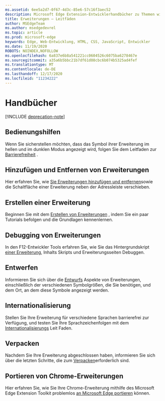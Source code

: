 ```yaml
---
ms.assetid: 6ee5a2d7-0f67-4d3c-85e6-57c16f3aec52
description: Microsoft Edge Extension-Entwicklerhandbücher zu Themen wie das Portieren von Chrome-Erweiterungen an Microsoft Edge-und Debugging-Erweiterungen.
title: Erweiterungen – Leitfäden
author: MSEdgeTeam
ms.author: msedgedevrel
ms.topic: article
ms.prod: microsoft-edge
keywords: Edge, Web-Entwicklung, HTML, CSS, JavaScript, Entwickler
ms.date: 11/19/2020
ROBOTS: NOINDEX,NOFOLLOW
ms.openlocfilehash: 6a837e6b8a541221cc0604526c6075ba6278467e
ms.sourcegitcommit: a35a6b5bbc21b7df61d08cbc6b074b5325ad4fef
ms.translationtype: MT
ms.contentlocale: de-DE
ms.lasthandoff: 12/17/2020
ms.locfileid: "11234222"
---
```

# Handbücher  

[!INCLUDE [deprecation-note](includes/deprecation-note.md)]  

## Bedienungshilfen
Wenn Sie sicherstellen möchten, dass das Symbol ihrer Erweiterung im hellen und im dunklen Modus angezeigt wird, folgen Sie dem Leitfaden zur [Barrierefreiheit](./guides/accessibility.md) .

## Hinzufügen und Entfernen von Erweiterungen
Hier erfahren Sie, wie [Sie Erweiterungen hinzufügen und entfernen](./guides/adding-and-removing-extensions.md)sowie die Schaltfläche einer Erweiterung neben der Adressleiste verschieben.

## Erstellen einer Erweiterung
Beginnen Sie mit dem [Erstellen von Erweiterungen](./guides/creating-an-extension.md) , indem Sie ein paar Tutorials befolgen und die Grundlagen kennenlernen.

## Debugging von Erweiterungen
In den F12-Entwickler Tools erfahren Sie, wie Sie das Hintergrundskript [einer Erweiterung](./guides/debugging-extensions.md), Inhalts Skripts und Erweiterungsseiten Debuggen.

## Entwerfen
Informieren Sie sich über die [Entwurfs](./guides/design.md) Aspekte von Erweiterungen, einschließlich der verschiedenen Symbolgrößen, die Sie benötigen, und dem Ort, an dem diese Symbole angezeigt werden.

## Internationalisierung
Stellen Sie Ihre Erweiterung für verschiedene Sprachen barrierefrei zur Verfügung, und testen Sie Ihre Sprachzeichenfolgen mit dem [Internationalisierungs](./guides/internationalization.md) Leit Faden.

## Verpacken
Nachdem Sie Ihre Erweiterung abgeschlossen haben, informieren Sie sich über die letzten Schritte, die zum [Verpacken](./guides/packaging.md)erforderlich sind.

## Portieren von Chrome-Erweiterungen
Hier erfahren Sie, wie Sie Ihre Chrome-Erweiterung mithilfe des Microsoft Edge Extension Toolkit problemlos [an Microsoft Edge portieren](./guides/porting-Chrome-extensions.md) können.
